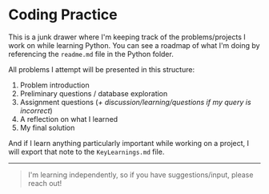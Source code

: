 # Coding Practice
This is a junk drawer where I'm keeping track of the problems/projects I work on while learning Python. You can see a roadmap of what I'm doing by referencing the `readme.md` file in the Python folder.

All problems I attempt will be presented in this structure:

1. Problem introduction
2. Preliminary questions / database exploration
3. Assignment questions (_+ discussion/learning/questions if my query is incorrect_)
4. A reflection on what I learned
5. My final solution

And if I learn anything particularly important while working on a project, I will export that note to the `KeyLearnings.md` file.

---

> I'm learning independently, so if you have suggestions/input, please reach out!
